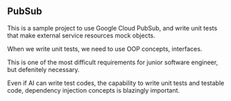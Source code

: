 ## PubSub
This is a sample project to use Google Cloud PubSub, and write unit tests that make external service resources mock objects.

When we write unit tests, we need to use OOP concepts, interfaces.

This is one of the most difficult requirements for junior software engineer, but defenitely necessary.

Even if AI can write test codes, the capability to write unit tests and testable code, dependency injection concepts is blazingly important.

